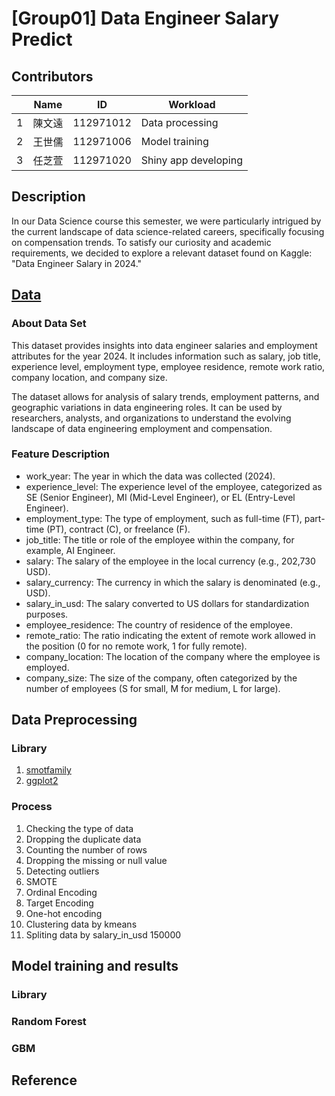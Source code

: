 # [Group01] Data Engineer Salary Predict

## Contributors 
||Name|ID|Workload|
|-|---|---|---|
|1| 陳文遠|112971012|Data processing|
|2| 王世儒|112971006|Model training|
|3| 任芝萱|112971020|Shiny app developing|

## Description

In our Data Science course this semester, we were particularly intrigued by the current landscape of data science-related careers, specifically focusing on compensation trends. To satisfy our curiosity and academic requirements, we decided to explore a relevant dataset found on Kaggle: "Data Engineer Salary in 2024."

## [Data](https://www.kaggle.com/datasets/chopper53/data-engineer-salary-in-2024)

### About Data Set

  This dataset provides insights into data engineer salaries and employment attributes for the year 2024.
  It includes information such as salary, job title, experience level, employment type, employee residence, remote work ratio, company location, and company size.
  
  The dataset allows for analysis of salary trends, employment patterns, and geographic variations in data engineering roles.
  It can be used by researchers, analysts, and organizations to understand the evolving landscape of data engineering employment and compensation.

### Feature Description
  - work_year: The year in which the data was collected (2024).
  - experience_level: The experience level of the employee, categorized as SE (Senior Engineer), MI (Mid-Level Engineer), or EL (Entry-Level Engineer).
  - employment_type: The type of employment, such as full-time (FT), part-time (PT), contract (C), or freelance (F).
  - job_title: The title or role of the employee within the company, for example, AI Engineer.
  - salary: The salary of the employee in the local currency (e.g., 202,730 USD).
  - salary_currency: The currency in which the salary is denominated (e.g., USD).
  - salary_in_usd: The salary converted to US dollars for standardization purposes.
  - employee_residence: The country of residence of the employee.
  - remote_ratio: The ratio indicating the extent of remote work allowed in the position (0 for no remote work, 1 for fully remote).
  - company_location: The location of the company where the employee is employed.
  - company_size: The size of the company, often categorized by the number of employees (S for small, M for medium, L for large).

## Data Preprocessing

### Library
1. [smotfamily](https://cran.r-project.org/web/packages/smotefamily/smotefamily.pdf)
2. [ggplot2](https://cran.r-project.org/web/packages/ggplot2/ggplot2.pdf)

### Process
1. Checking the type of data
2. Dropping the duplicate data
3. Counting the number of rows
4. Dropping the missing or null value
5. Detecting outliers
6. SMOTE
7. Ordinal Encoding
8. Target Encoding
9. One-hot encoding
10. Clustering data by kmeans
11. Spliting data by salary_in_usd 150000

## Model training and results

### Library

### Random Forest

### GBM

## Reference
